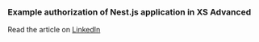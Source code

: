 ### Example authorization of Nest.js application in XS Advanced
Read the article on [LinkedIn](https://www.linkedin.com/pulse/authorization-nestjs-application-xs-advanced-yaroslav-badikov%3FtrackingId=Wo90INRPRFOUpRiq1BOfQg%253D%253D/?trackingId=Wo90INRPRFOUpRiq1BOfQg%3D%3D)